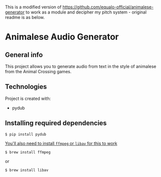 This is a modified version of https://github.com/equalo-official/animalese-generator to work as a module and decipher my pitch system - original readme is as below.

# Animalese Audio Generator

## General info
This project allows you to generate audio from text in the style of animalese from the Animal Crossing games. 

## Technologies
Project is created with:
* pydub

## Installing required dependencies
```
$ pip install pydub
```
[You'll also need to install `ffmpeg` or `libav` for this to work](https://github.com/jiaaro/pydub#dependencies)
```
$ brew install ffmpeg
```
or
```
$ brew install libav
```
